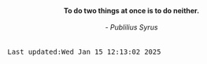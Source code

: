 
<div align="center"><b><span>To do two things at once is to do neither.</span></b><br><br><i> - Publilius Syrus</i></div>
<br><br><kbd>Last updated:Wed Jan 15 12:13:02 2025</kbd>